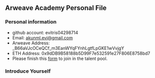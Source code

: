 ## Arweave Academy Personal File

### Personal information

- github account: evitris04298714
- Email: akunml.evi@gmail.com
- Arweave Address: _B66aVJcOCeQCf_m3EanWYqFYnhLgtfLpGKE1wVvjgY
- ETH Address: 0x9dDB9B58188b5D99F7e532591e27F806E8758bd7
- Please finish this [form](https://docs.google.com/forms/d/e/1FAIpQLSfWA5fIIcBgmRppm3jNz5vmf9Mai_QMVil-2pO4r7YKn_Zhtw/viewform?usp=sf_link) to join in the talent pool.

### Introduce Yourself

